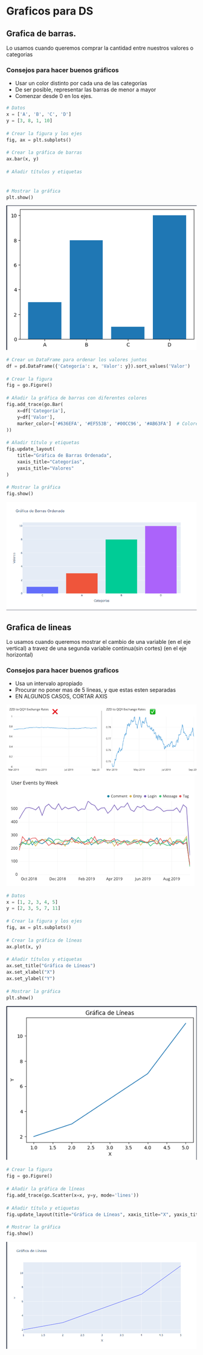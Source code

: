 # Graficos para DS

## Grafica de barras.

Lo usamos cuando queremos comprar la cantidad entre nuestros valores o categorias

### Consejos para hacer buenos gráficos
- Usar un color distinto por cada una de las categorías
- De ser posible, representar las barras de menor a mayor
- Comenzar desde 0 en los ejes.

```python
# Datos
x = ['A', 'B', 'C', 'D']
y = [3, 8, 1, 10]

# Crear la figura y los ejes
fig, ax = plt.subplots()

# Crear la gráfica de barras
ax.bar(x, y)

# Añadir títulos y etiquetas


# Mostrar la gráfica
plt.show()
```

![alt text](img/image.png)


```python
# Crear un DataFrame para ordenar los valores juntos
df = pd.DataFrame({'Categoría': x, 'Valor': y}).sort_values('Valor')

# Crear la figura
fig = go.Figure()

# Añadir la gráfica de barras con diferentes colores
fig.add_trace(go.Bar(
    x=df['Categoría'],
    y=df['Valor'],
    marker_color=['#636EFA', '#EF553B', '#00CC96', '#AB63FA']  # Colores distintos
))

# Añadir título y etiquetas
fig.update_layout(
    title="Gráfica de Barras Ordenada",
    xaxis_title="Categorías",
    yaxis_title="Valores"
)

# Mostrar la gráfica
fig.show()
```
![alt text](img/image2.png)


## Grafica de lineas

Lo usamos cuando queremos mostrar el cambio de una variable (en el eje vertical) a travez de una segunda variable continua(sin cortes) (en el eje horizontal)

### Consejos para hacer buenos graficos
- Usa un intervalo apropiado
- Procurar no poner mas de 5 lineas, y que estas esten separadas
-  EN ALGUNOS CASOS, CORTAR AXIS

![alt text](img/image3.png)
![alt text](img/image4.png)


```python
# Datos
x = [1, 2, 3, 4, 5]
y = [2, 3, 5, 7, 11]

# Crear la figura y los ejes
fig, ax = plt.subplots()

# Crear la gráfica de líneas
ax.plot(x, y)

# Añadir títulos y etiquetas
ax.set_title("Gráfica de Líneas")
ax.set_xlabel("X")
ax.set_ylabel("Y")

# Mostrar la gráfica
plt.show()
```

![alt text](img/image5.png)

```python
# Crear la figura
fig = go.Figure()

# Añadir la gráfica de líneas
fig.add_trace(go.Scatter(x=x, y=y, mode='lines'))

# Añadir título y etiquetas
fig.update_layout(title="Gráfica de Líneas", xaxis_title="X", yaxis_title="Y")

# Mostrar la gráfica
fig.show()
```

![alt text](img/image6.png)
